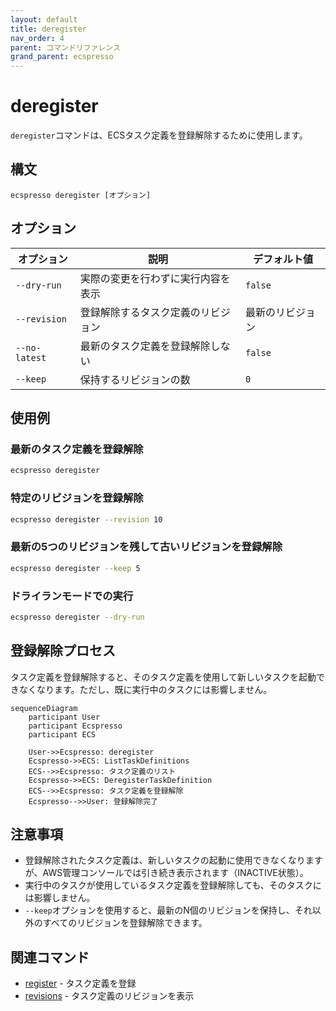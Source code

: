 ```yaml
---
layout: default
title: deregister
nav_order: 4
parent: コマンドリファレンス
grand_parent: ecspresso
---
```


# deregister

`deregister`コマンドは、ECSタスク定義を登録解除するために使用します。

## 構文

```
ecspresso deregister [オプション]
```

## オプション

| オプション | 説明 | デフォルト値 |
|------------|------|-------------|
| `--dry-run` | 実際の変更を行わずに実行内容を表示 | `false` |
| `--revision` | 登録解除するタスク定義のリビジョン | 最新のリビジョン |
| `--no-latest` | 最新のタスク定義を登録解除しない | `false` |
| `--keep` | 保持するリビジョンの数 | `0` |

## 使用例

### 最新のタスク定義を登録解除

```bash
ecspresso deregister
```

### 特定のリビジョンを登録解除

```bash
ecspresso deregister --revision 10
```

### 最新の5つのリビジョンを残して古いリビジョンを登録解除

```bash
ecspresso deregister --keep 5
```

### ドライランモードでの実行

```bash
ecspresso deregister --dry-run
```

## 登録解除プロセス

タスク定義を登録解除すると、そのタスク定義を使用して新しいタスクを起動できなくなります。ただし、既に実行中のタスクには影響しません。

```mermaid
sequenceDiagram
    participant User
    participant Ecspresso
    participant ECS
    
    User->>Ecspresso: deregister
    Ecspresso->>ECS: ListTaskDefinitions
    ECS-->>Ecspresso: タスク定義のリスト
    Ecspresso->>ECS: DeregisterTaskDefinition
    ECS-->>Ecspresso: タスク定義を登録解除
    Ecspresso-->>User: 登録解除完了
```

## 注意事項

- 登録解除されたタスク定義は、新しいタスクの起動に使用できなくなりますが、AWS管理コンソールでは引き続き表示されます（INACTIVE状態）。
- 実行中のタスクが使用しているタスク定義を登録解除しても、そのタスクには影響しません。
- `--keep`オプションを使用すると、最新のN個のリビジョンを保持し、それ以外のすべてのリビジョンを登録解除できます。

## 関連コマンド

- [register](./register.html) - タスク定義を登録
- [revisions](./revisions.html) - タスク定義のリビジョンを表示
